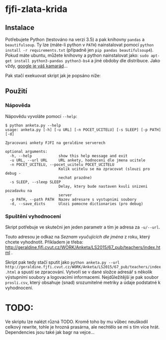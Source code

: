 # fjfi-zlata-krida

## Instalace
Potřebujete Python (testováno na verzi 3.5) a pak knihovny `pandas` a `beautifulsoup`. Ty lze (máte-li python v `PATH`) nainstalovat pomocí `python install -r requirements.txt` (případně jen `pip pandas beautifulsoup4`). Pokud máte ubuntu, můžete knihovny a python nainstalovat jako: `sudo apt-get install python3-pandas python3-bs4` a jiné obdoby dle distribuce. Jako vždy, [google je váš kamarád](http://lmgtfy.com/?q=how+to+install+python)... 

Pak stačí exekuovat skript jak je popsáno níže:

## Použití
### Nápověda
Nápovědu vyvoláte pomocí `--help`:

```
$ python anketa.py --help      
usage: anketa.py [-h] [-u URL] [-n POCET_UCITELU] [-s SLEEP] [-p PATH] [-d]

Zpracovani ankety FJFI na geraldine serverech

optional arguments:
  -h, --help            show this help message and exit
  -u URL, --url URL     URL ankety, hodnoceni dle jmena ucitele
  -n POCET_UCITELU, --pocet_ucitelu POCET_UCITELU
                        Kolik ucitelu se ma zpracovat (slouzi pro debug -
                        nechat prazdne)
  -s SLEEP, --sleep SLEEP
                        Delay, ktery bude nastaven kvuli snizeni pozadavku na
                        server
  -p PATH, --path PATH  Nazev adresare s vystupnimi soubory
  -d, --save_dicts      Ulozi pomocne dictionaries (pro debug)
```

### Spuštění vyhodnocení
Skript potřebuje ve skutečni jen jeden parametr a tím je adresa za `-u/--url`.

Touto adresou je odkaz na *Seznam vyučujících dle jména* z roku, který chcete vyhodnotit. Příkladem je třeba: http://geraldine.fjfi.cvut.cz/WORK/Anketa/LS2015/67_pub/teachers/index.html .

Skript pak tedy stačí sputit jako `python anketa.py --url http://geraldine.fjfi.cvut.cz/WORK/Anketa/LS2015/67_pub/teachers/index.html` a spustí se zpracování. Vytvoří se v dané složce adresář s několik výstupními soubory a logovacími informacemi. Nejdůležitější je pak soubor `prosli.csv`, který obsahuje (snad) srozumitelné metriky a údaje podstatné k vyhodnocení.

# TODO:
Ve skriptu lze nalézt různá TODO. Kromě toho by mu vůbec neuškodil celkový rewrite, tohle je hrozná prasárna, ale nechtělo se mi s tím více hrát. Dependencies jsou také jak bagr na vejce...

